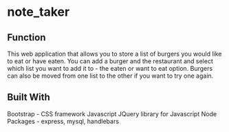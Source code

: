 # note_taker

## Function

This web application that allows you to store a list of burgers you would like to eat or have eaten. You can add a burger and the restaurant and select which list you want to add it to - the eaten or want to eat option. Burgers can also be moved from one list to the other if you want to try one again.

## Built With

Bootstrap - CSS framework
Javascript
JQuery library for Javascript
Node Packages - express, mysql, handlebars
